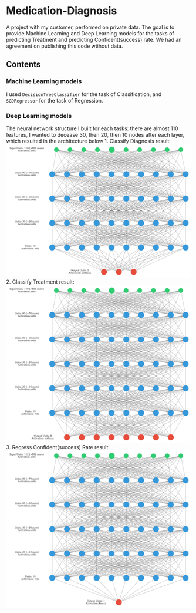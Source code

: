 # Medication-Diagnosis
A project with my customer, performed on private data. The goal is to provide Machine Learning and Deep Learning models for the tasks of predicting Treatment and predicting Confident(success) rate.  We had an agreement on publishing this code wtihout data.

## Contents
### Machine Learning models
I used `DecisionTreeClassifier` for the task of Classification, and `SGDRegressor` for the task of Regression.
### Deep Learning models

The neural network structure I built for each tasks: there are almost 110 features, I wanted to decease 30, then 20, then 10 nodes after each layer, which resulted in the architecture below
    1. Classify Diagnosis result:
    <img src='assets/nn_1.png' alt="NN 1" style="width:'60%';"/>
    2. Classify Treatment result:
    <img src='assets/nn_2.png' alt="NN 2" style="width:'60%';"/>
    3. Regress Confident(success) Rate result:
    <img src='assets/nn_3.png' alt="NN 3" style="width:'60%';"/>
        